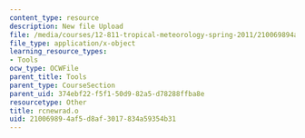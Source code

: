 ```yaml
---
content_type: resource
description: New file Upload
file: /media/courses/12-811-tropical-meteorology-spring-2011/210069894af5d8af3017834a59354b31_rcnewrad.o
file_type: application/x-object
learning_resource_types:
- Tools
ocw_type: OCWFile
parent_title: Tools
parent_type: CourseSection
parent_uid: 374ebf22-f5f1-50d9-82a5-d78288ffba8e
resourcetype: Other
title: rcnewrad.o
uid: 21006989-4af5-d8af-3017-834a59354b31
---
```

